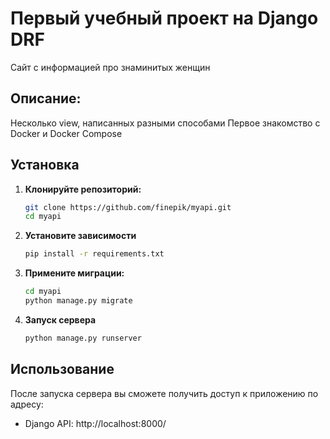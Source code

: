 # Первый учебный проект на Django DRF
Сайт с информацией про знаминитых женщин

## Описание:

Несколько view, написанных разными способами
Первое знакомство с Docker и Docker Compose

## Установка

1. **Клонируйте репозиторий:**

   ```bash
   git clone https://github.com/finepik/myapi.git
   cd myapi
   ```
2. **Установите зависимости**
    ```bash
    pip install -r requirements.txt
    ```
3. **Примените миграции:**
    ```bash
    cd myapi
    python manage.py migrate
    ```
   
5. **Запуск сервера**
    ```bash
    python manage.py runserver
    ```

## Использование
После запуска сервера вы сможете получить доступ к приложению по адресу:
- Django API: http://localhost:8000/
